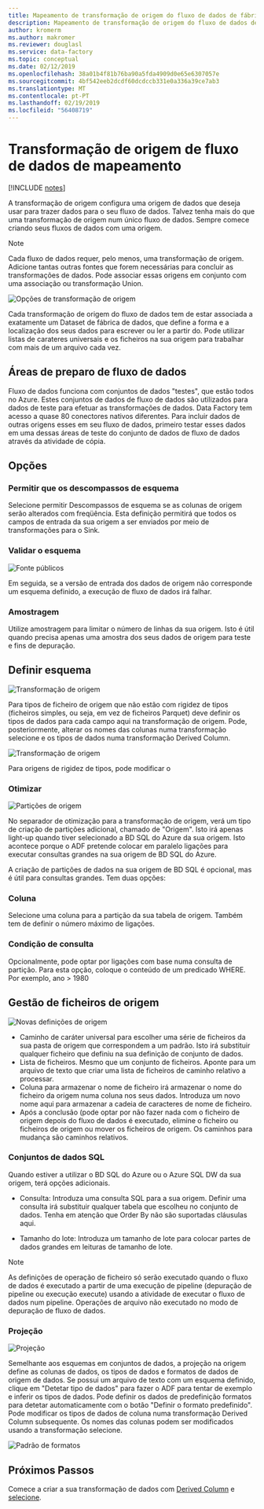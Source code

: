 ```yaml
---
title: Mapeamento de transformação de origem do fluxo de dados de fábrica de dados do Azure
description: Mapeamento de transformação de origem do fluxo de dados de fábrica de dados do Azure
author: kromerm
ms.author: makromer
ms.reviewer: douglasl
ms.service: data-factory
ms.topic: conceptual
ms.date: 02/12/2019
ms.openlocfilehash: 38a01b4f81b76ba90a5fda4909d0e65e6307057e
ms.sourcegitcommit: 4bf542eeb2dcdf60dcdccb331e0a336a39ce7ab3
ms.translationtype: MT
ms.contentlocale: pt-PT
ms.lasthandoff: 02/19/2019
ms.locfileid: "56408719"
---
```

# <a name="mapping-data-flow-source-transformation"></a>Transformação de origem de fluxo de dados de mapeamento

[!INCLUDE [notes](../../includes/data-factory-data-flow-preview.md)]

A transformação de origem configura uma origem de dados que deseja usar para trazer dados para o seu fluxo de dados. Talvez tenha mais do que uma transformação de origem num único fluxo de dados. Sempre comece criando seus fluxos de dados com uma origem.

> [!NOTE]
> Cada fluxo de dados requer, pelo menos, uma transformação de origem. Adicione tantas outras fontes que forem necessárias para concluir as transformações de dados. Pode associar essas origens em conjunto com uma associação ou transformação Union.

![Opções de transformação de origem](media/data-flow/source.png "origem")

Cada transformação de origem do fluxo de dados tem de estar associada a exatamente um Dataset de fábrica de dados, que define a forma e a localização dos seus dados para escrever ou ler a partir do. Pode utilizar listas de carateres universais e os ficheiros na sua origem para trabalhar com mais de um arquivo cada vez.

## <a name="data-flow-staging-areas"></a>Áreas de preparo de fluxo de dados

Fluxo de dados funciona com conjuntos de dados "testes", que estão todos no Azure. Estes conjuntos de dados de fluxo de dados são utilizados para dados de teste para efetuar as transformações de dados. Data Factory tem acesso a quase 80 conectores nativos diferentes. Para incluir dados de outras origens esses em seu fluxo de dados, primeiro testar esses dados em uma dessas áreas de teste do conjunto de dados de fluxo de dados através da atividade de cópia.

## <a name="options"></a>Opções

### <a name="allow-schema-drift"></a>Permitir que os descompassos de esquema
Selecione permitir Descompassos de esquema se as colunas de origem serão alterados com freqüência. Esta definição permitirá que todos os campos de entrada da sua origem a ser enviados por meio de transformações para o Sink.

### <a name="validate-schema"></a>Validar o esquema

![Fonte públicos](media/data-flow/source1.png "fonte públicos 1")

Em seguida, se a versão de entrada dos dados de origem não corresponde um esquema definido, a execução de fluxo de dados irá falhar.

### <a name="sampling"></a>Amostragem
Utilize amostragem para limitar o número de linhas da sua origem.  Isto é útil quando precisa apenas uma amostra dos seus dados de origem para teste e fins de depuração.

## <a name="define-schema"></a>Definir esquema

![Transformação de origem](media/data-flow/source2.png "2 de origem")

Para tipos de ficheiro de origem que não estão com rigidez de tipos (ficheiros simples, ou seja, em vez de ficheiros Parquet) deve definir os tipos de dados para cada campo aqui na transformação de origem. Pode, posteriormente, alterar os nomes das colunas numa transformação selecione e os tipos de dados numa transformação Derived Column. 

![Transformação de origem](media/data-flow/source003.png "tipos de dados")

Para origens de rigidez de tipos, pode modificar o 

### <a name="optimize"></a>Otimizar

![Partições de origem](media/data-flow/sourcepart.png "criação de partições")

No separador de otimização para a transformação de origem, verá um tipo de criação de partições adicional, chamado de "Origem". Isto irá apenas light-up quando tiver selecionado a BD SQL do Azure da sua origem. Isto acontece porque o ADF pretende colocar em paralelo ligações para executar consultas grandes na sua origem de BD SQL do Azure.

A criação de partições de dados na sua origem de BD SQL é opcional, mas é útil para consultas grandes. Tem duas opções:

### <a name="column"></a>Coluna

Selecione uma coluna para a partição da sua tabela de origem. Também tem de definir o número máximo de ligações.

### <a name="query-condition"></a>Condição de consulta

Opcionalmente, pode optar por ligações com base numa consulta de partição. Para esta opção, coloque o conteúdo de um predicado WHERE. Por exemplo, ano > 1980

## <a name="source-file-management"></a>Gestão de ficheiros de origem
![Novas definições de origem](media/data-flow/source2.png "novas definições")

* Caminho de caráter universal para escolher uma série de ficheiros da sua pasta de origem que correspondem a um padrão. Isto irá substituir qualquer ficheiro que definiu na sua definição de conjunto de dados.
* Lista de ficheiros. Mesmo que um conjunto de ficheiros. Aponte para um arquivo de texto que criar uma lista de ficheiros de caminho relativo a processar.
* Coluna para armazenar o nome de ficheiro irá armazenar o nome do ficheiro da origem numa coluna nos seus dados. Introduza um novo nome aqui para armazenar a cadeia de caracteres de nome de ficheiro.
* Após a conclusão (pode optar por não fazer nada com o ficheiro de origem depois do fluxo de dados é executado, elimine o ficheiro ou ficheiros de origem ou mover os ficheiros de origem. Os caminhos para mudança são caminhos relativos.

### <a name="sql-datasets"></a>Conjuntos de dados SQL

Quando estiver a utilizar o BD SQL do Azure ou o Azure SQL DW da sua origem, terá opções adicionais.

* Consulta: Introduza uma consulta SQL para a sua origem. Definir uma consulta irá substituir qualquer tabela que escolheu no conjunto de dados. Tenha em atenção que Order By não são suportadas cláusulas aqui.

* Tamanho do lote: Introduza um tamanho de lote para colocar partes de dados grandes em leituras de tamanho de lote.

> [!NOTE]
> As definições de operação de ficheiro só serão executado quando o fluxo de dados é executado a partir de uma execução de pipeline (depuração de pipeline ou execução execute) usando a atividade de executar o fluxo de dados num pipeline. Operações de arquivo não executado no modo de depuração de fluxo de dados.

### <a name="projection"></a>Projeção

![Projeção](media/data-flow/source3.png "projeção")

Semelhante aos esquemas em conjuntos de dados, a projeção na origem define as colunas de dados, os tipos de dados e formatos de dados de origem de dados. Se possui um arquivo de texto com um esquema definido, clique em "Detetar tipo de dados" para fazer o ADF para tentar de exemplo e inferir os tipos de dados. Pode definir os dados de predefinição formatos para detetar automaticamente com o botão "Definir o formato predefinido". Pode modificar os tipos de dados de coluna numa transformação Derived Column subsequente. Os nomes das colunas podem ser modificados usando a transformação selecione.

![Padrão de formatos](media/data-flow/source2.png "predefinido formatos")

## <a name="next-steps"></a>Próximos Passos

Comece a criar a sua transformação de dados com [Derived Column](data-flow-derived-column.md) e [selecione](data-flow-select.md).
